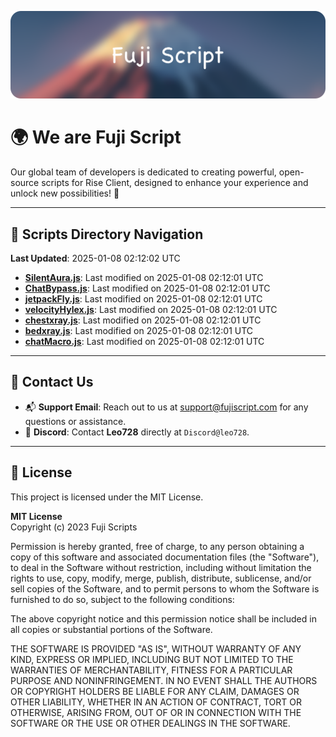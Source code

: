 ![Banner](.github/b.webp)

# 🌍 **We are Fuji Script**

Our global team of developers is dedicated to creating powerful, open-source scripts for Rise Client, designed to enhance your experience and unlock new possibilities! 🌟

---
<!-- SCRIPTS_NAVIGATION_START -->
## 📂 **Scripts Directory Navigation**

**Last Updated**: 2025-01-08 02:12:02 UTC

- **[SilentAura.js](scripts/SilentAura.js)**: Last modified on 2025-01-08 02:12:01 UTC
- **[ChatBypass.js](scripts/ChatBypass.js)**: Last modified on 2025-01-08 02:12:01 UTC
- **[jetpackFly.js](scripts/jetpackFly.js)**: Last modified on 2025-01-08 02:12:01 UTC
- **[velocityHylex.js](scripts/velocityHylex.js)**: Last modified on 2025-01-08 02:12:01 UTC
- **[chestxray.js](scripts/chestxray.js)**: Last modified on 2025-01-08 02:12:01 UTC
- **[bedxray.js](scripts/bedxray.js)**: Last modified on 2025-01-08 02:12:01 UTC
- **[chatMacro.js](scripts/chatMacro.js)**: Last modified on 2025-01-08 02:12:01 UTC

<!-- SCRIPTS_NAVIGATION_END -->

---

## 💬 **Contact Us**  
- 📬 **Support Email**: Reach out to us at [support@fujiscript.com](mailto:support@fujiscript.com) for any questions or assistance.  
- 💬 **Discord**: Contact **Leo728** directly at `Discord@leo728`.

---

## 📜 **License**

This project is licensed under the MIT License.  

**MIT License**  
Copyright (c) 2023 Fuji Scripts  

Permission is hereby granted, free of charge, to any person obtaining a copy of this software and associated documentation files (the "Software"), to deal in the Software without restriction, including without limitation the rights to use, copy, modify, merge, publish, distribute, sublicense, and/or sell copies of the Software, and to permit persons to whom the Software is furnished to do so, subject to the following conditions:  

The above copyright notice and this permission notice shall be included in all copies or substantial portions of the Software.  

THE SOFTWARE IS PROVIDED "AS IS", WITHOUT WARRANTY OF ANY KIND, EXPRESS OR IMPLIED, INCLUDING BUT NOT LIMITED TO THE WARRANTIES OF MERCHANTABILITY, FITNESS FOR A PARTICULAR PURPOSE AND NONINFRINGEMENT. IN NO EVENT SHALL THE AUTHORS OR COPYRIGHT HOLDERS BE LIABLE FOR ANY CLAIM, DAMAGES OR OTHER LIABILITY, WHETHER IN AN ACTION OF CONTRACT, TORT OR OTHERWISE, ARISING FROM, OUT OF OR IN CONNECTION WITH THE SOFTWARE OR THE USE OR OTHER DEALINGS IN THE SOFTWARE.  
